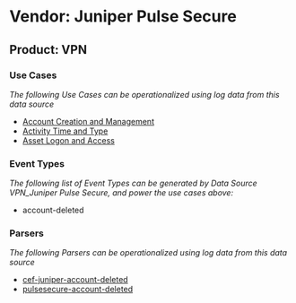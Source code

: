 Vendor: Juniper Pulse Secure
============================
Product: VPN
------------

### Use Cases

_The following Use Cases can be operationalized using log data from this data source_

* [Account Creation and Management](usecase_account_creation_and_management.md)
* [Activity Time  and Type](usecase_activity_time__and_type.md)
* [Asset Logon and Access](usecase_asset_logon_and_access.md)


### Event Types

_The following list of Event Types can be generated by Data Source VPN_Juniper Pulse Secure, and power the use cases above:_

- account-deleted


### Parsers

_The following Parsers can be operationalized using log data from this data source_

* [cef-juniper-account-deleted](parserContent_cef-juniper-account-deleted.md)
* [pulsesecure-account-deleted](parserContent_pulsesecure-account-deleted.md)
